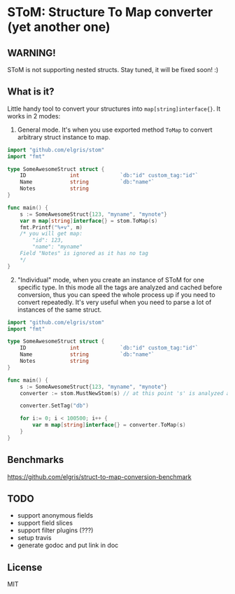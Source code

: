 # SToM: Structure To Map converter (yet another one)

## WARNING!
SToM is not supporting nested structs. Stay tuned, it will be fixed soon! :)

## What is it?
Little handy tool to convert your structures into `map[string]interface{}`. It works in 2 modes:
1. General mode. It's when you use exported method `ToMap` to convert arbitrary struct instance to map.
```go
import "github.com/elgris/stom"
import "fmt"

type SomeAwesomeStruct struct {
    ID              int             `db:"id" custom_tag:"id"`
    Name            string          `db:"name"`
    Notes           string
}

func main() {
    s := SomeAwesomeStruct{123, "myname", "mynote"}
    var m map[string]interface{} = stom.ToMap(s)
    fmt.Printf("%+v", m)
    /* you will get map:
        "id": 123,
        "name": "myname"
    Field "Notes" is ignored as it has no tag
    */
}
```

2. "Individual" mode, when you create an instance of SToM for one specific type. In this mode all the tags are analyzed and cached before conversion, thus you can speed the whole process up if you need to convert repeatedly. It's very useful when you need to parse a lot of instances of the same struct.
```go
import "github.com/elgris/stom"
import "fmt"

type SomeAwesomeStruct struct {
    ID              int             `db:"id" custom_tag:"id"`
    Name            string          `db:"name"`
    Notes           string
}

func main() {
    s := SomeAwesomeStruct{123, "myname", "mynote"}
    converter := stom.MustNewStom(s) // at this point 's' is analyzed and tags 'id' and 'name' are cached for future use

    converter.SetTag("db")

    for i:= 0; i < 100500; i++ {
        var m map[string]interface{} = converter.ToMap(s)
    }
}
```

## Benchmarks
https://github.com/elgris/struct-to-map-conversion-benchmark

## TODO
- support anonymous fields
- support field slices
- support filter plugins (???)
- setup travis
- generate godoc and put link in doc

## License
MIT
